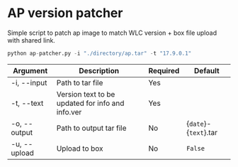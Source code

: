 # AP version patcher

Simple script to patch ap image to match WLC version + box file upload with shared link.

```python
python ap-patcher.py -i "./directory/ap.tar" -t "17.9.0.1"
```

| Argument     | Description                                      | Required | Default               |
| ------------ | ------------------------------------------------ | -------- | --------------------- |
| -i, --input  | Path to tar file                                 | Yes      |                       |
| -t, --text   | Version text to be updated for info and info.ver | Yes      |                       |
| -o, --output | Path to output tar file                          | No       | {`date`}-{`text`}.tar |
| -u, --upload | Upload to box                                    | No       | `False`               |